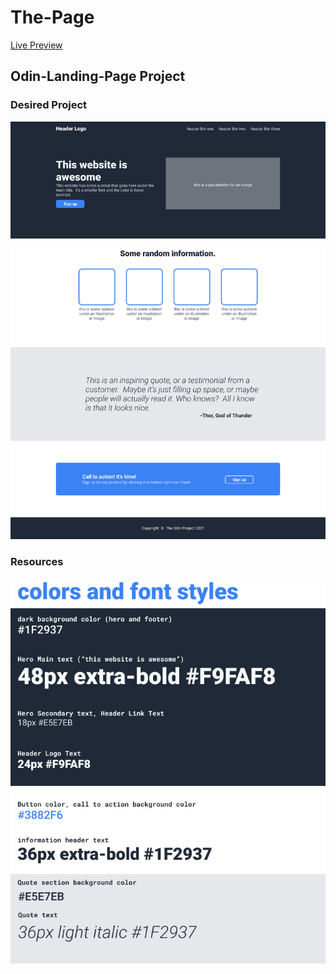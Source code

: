 # The-Page

[Live Preview](https://mnig-group.github.io/The-Page/)

## Odin-Landing-Page Project

### Desired Project

![desired project](image/01.png)

### Resources

![Resources](image/02.png)
